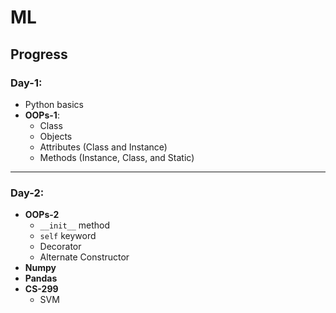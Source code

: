 # ML

## Progress

### Day-1:
- Python basics
- **OOPs-1**:
    - Class
    - Objects
    - Attributes (Class and Instance)
    - Methods (Instance, Class, and Static)
---
### Day-2:
- **OOPs-2**
    - `__init__` method
    - `self` keyword
    - Decorator
    - Alternate Constructor
- **Numpy**
- **Pandas**
- **CS-299**
    - SVM
    